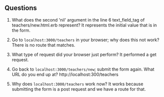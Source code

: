 ## Questions

1. What does the second 'nil' argument in the line 6 text_field_tag of teachers/new.html.erb represent?
  It represents the initial value that is in the form.

2. Go to `localhost:3000/teachers` in your browser; why does this not work?
  There is no route that matches.

3. What type of request did your browser just perform?
  It performed a get request.

4. Go back to `localhost:3000/teachers/new`; submit the form again. What URL do you end up at?
  http://localhost:300/teachers

5. Why does `localhost:3000/teachers` work now?
  It works because submitting the form is a post request and we have a route for that.
